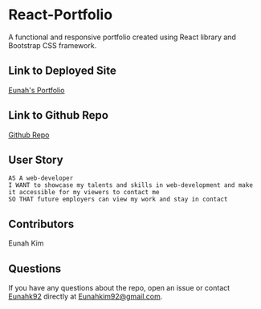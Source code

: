 # React-Portfolio
A functional and responsive portfolio created using React library and Bootstrap CSS framework.

## Link to Deployed Site
[Eunah's Portfolio](https://eunahk92.github.io/React-Portfolio/)

## Link to Github Repo
[Github Repo](https://github.com/eunahk92/React-Portfolio
)

## User Story
```
AS A web-developer
I WANT to showcase my talents and skills in web-development and make it accessible for my viewers to contact me
SO THAT future employers can view my work and stay in contact
```

## Contributors 
Eunah Kim

## Questions
If you have any questions about the repo, open an issue or contact [Eunahk92](https://github.com/eunahk92) directly at Eunahkim92@gmail.com.

